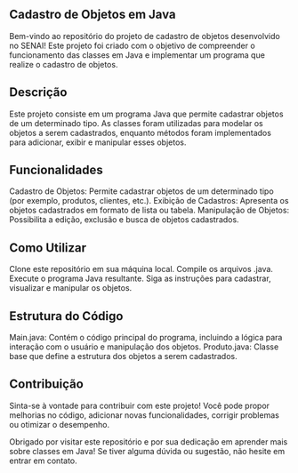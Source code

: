 ## Cadastro de Objetos em Java

Bem-vindo ao repositório do projeto de cadastro de objetos desenvolvido no SENAI! Este projeto foi criado com o objetivo de compreender o funcionamento das classes em Java e implementar um programa que realize o cadastro de objetos.

## Descrição
Este projeto consiste em um programa Java que permite cadastrar objetos de um determinado tipo. As classes foram utilizadas para modelar os objetos a serem cadastrados, enquanto métodos foram implementados para adicionar, exibir e manipular esses objetos.

## Funcionalidades
Cadastro de Objetos: Permite cadastrar objetos de um determinado tipo (por exemplo, produtos, clientes, etc.).
Exibição de Cadastros: Apresenta os objetos cadastrados em formato de lista ou tabela.
Manipulação de Objetos: Possibilita a edição, exclusão e busca de objetos cadastrados.

## Como Utilizar
Clone este repositório em sua máquina local.
Compile os arquivos .java.
Execute o programa Java resultante.
Siga as instruções para cadastrar, visualizar e manipular os objetos.

## Estrutura do Código
Main.java: Contém o código principal do programa, incluindo a lógica para interação com o usuário e manipulação dos objetos.
Produto.java: Classe base que define a estrutura dos objetos a serem cadastrados.

## Contribuição
Sinta-se à vontade para contribuir com este projeto! Você pode propor melhorias no código, adicionar novas funcionalidades, corrigir problemas ou otimizar o desempenho.

Obrigado por visitar este repositório e por sua dedicação em aprender mais sobre classes em Java! Se tiver alguma dúvida ou sugestão, não hesite em entrar em contato.
